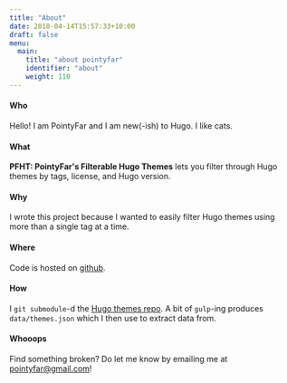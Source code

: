```yaml
---
title: "About"
date: 2018-04-14T15:57:33+10:00
draft: false
menu:
  main:
    title: "about pointyfar"
    identifier: "about"
    weight: 110
---
```


#### Who 

Hello! I am PointyFar and I am new(-ish) to Hugo. I like cats.

#### What 

**PFHT: PointyFar's Filterable Hugo Themes** lets you filter through Hugo themes by tags, license, and Hugo version. 

#### Why

I wrote this project because I wanted to easily filter Hugo themes using more than a single tag at a time.

#### Where 

Code is hosted on [github](https://github.com/pointyfar/hugo-themes-filter).

#### How 

I `git submodule`-d the [Hugo themes repo](https://github.com/gohugoio/hugoThemes). A bit of `gulp`-ing produces  `data/themes.json` which I then use to extract data from.

#### Whooops

Find something broken? Do let me know by emailing me at [pointyfar@gmail.com](mailto:pointyfar@gmail.com)! 